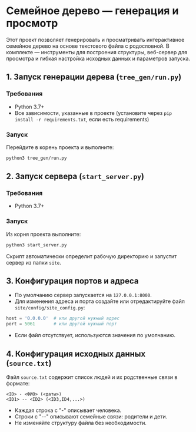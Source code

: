 # Семейное дерево — генерация и просмотр

Этот проект позволяет генерировать и просматривать интерактивное семейное дерево на основе текстового файла с родословной. В комплекте — инструменты для построения структуры, веб-сервер для просмотра и гибкая настройка исходных данных и параметров запуска.

## 1. Запуск генерации дерева (`tree_gen/run.py`)

### Требования
- Python 3.7+
- Все зависимости, указанные в проекте (установите через `pip install -r requirements.txt`, если есть requirements)

### Запуск
Перейдите в корень проекта и выполните:

```bash
python3 tree_gen/run.py
```


## 2. Запуск сервера (`start_server.py`)

### Требования
- Python 3.7+

### Запуск
Из корня проекта выполните:

```bash
python3 start_server.py
```

Скрипт автоматически определит рабочую директорию и запустит сервер из папки `site`.

## 3. Конфигурация портов и адреса

- По умолчанию сервер запускается на `127.0.0.1:8000`.
- Для изменения адреса и порта создайте или отредактируйте файл `site/config/site_config.py`:

```python
host = '0.0.0.0'  # или другой нужный адрес
port = 5061       # или другой нужный порт
```

- Если файл отсутствует, используются значения по умолчанию.

## 4. Конфигурация исходных данных (`source.txt`)

Файл `source.txt` содержит список людей и их родственные связи в формате:

```
<ID> - <ФИО> (<даты>)
<ID1> -- <ID2> (<ID3,ID4,...>)
```

- Каждая строка с "-" описывает человека.
- Строки с "--" описывают семейные связи: родители и дети.
- Не изменяйте структуру файла без необходимости.
